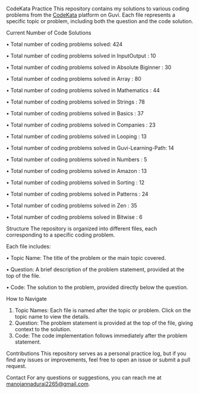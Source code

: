 CodeKata Practice
This repository contains my solutions to various coding problems from the [CodeKata](https://www.guvi.in/code-kata/) platform on Guvi.
Each file represents a specific topic or problem, including both the question and the code solution.


Current Number of Code Solutions

• Total number of coding problems solved: 424

• Total number of coding problems solved in InputOutput       : 10

• Total number of coding problems solved in Absolute Biginner : 30

• Total number of coding problems solved in Array             : 80

• Total number of coding problems solved in Mathematics       : 44

• Total number of coding problems solved in Strings           : 78

• Total number of coding problems solved in Basics            : 37

• Total number of coding problems solved in Companies         : 23

• Total number of coding problems solved in Looping           : 13

• Total number of coding problems solved in Guvi-Learning-Path: 14

• Total number of coding problems solved in Numbers           : 5

• Total number of coding problems solved in Amazon            : 13

• Total number of coding problems solved in Sorting           : 12

• Total number of coding problems solved in Patterns          : 24

• Total number of coding problems solved in Zen               : 35

• Total number of coding problems solved in Bitwise           : 6


Structure
The repository is organized into different files, each corresponding to a specific coding problem. 

Each file includes:

• Topic Name: The title of the problem or the main topic covered.

• Question: A brief description of the problem statement, provided at the top of the file.

• Code: The solution to the problem, provided directly below the question.

How to Navigate
1) Topic Names: Each file is named after the topic or problem. Click on the topic name to view the details.
2) Question: The problem statement is provided at the top of the file, giving context to the solution.
3) Code: The code implementation follows immediately after the problem statement.

Contributions
This repository serves as a personal practice log, but if you find any issues or improvements, feel free to open an issue or submit a pull request.

Contact
For any questions or suggestions, you can reach me at [manojannadurai2265@gmail.com](mailto:manojannadurai2265@gmail.com).
